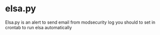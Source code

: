 # elsa.py
Elsa.py is an alert to send email from modsecurity log
you should to set in crontab to run elsa automatically 